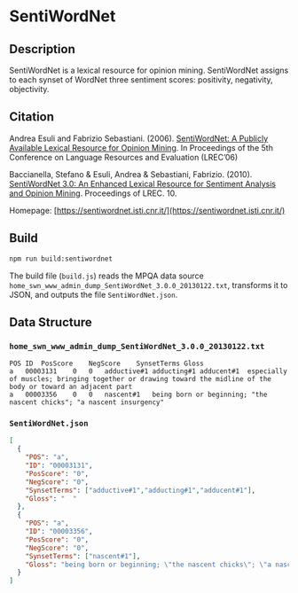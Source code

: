 # SentiWordNet

## Description
SentiWordNet is a lexical resource for opinion mining. SentiWordNet assigns to each synset of WordNet three sentiment scores: positivity, negativity, objectivity.

## Citation
Andrea Esuli and Fabrizio Sebastiani. (2006). [SentiWordNet: A Publicly Available Lexical Resource for Opinion Mining](http://nmis.isti.cnr.it/sebastiani/Publications/LREC06.pdf). In Proceedings of the 5th Conference on Language Resources and Evaluation (LREC’06)

Baccianella, Stefano & Esuli, Andrea & Sebastiani, Fabrizio. (2010). [SentiWordNet 3.0: An Enhanced Lexical Resource for Sentiment Analysis and Opinion Mining](http://nmis.isti.cnr.it/sebastiani/Publications/LREC10.pdf). Proceedings of LREC. 10.

Homepage: [https://sentiwordnet.isti.cnr.it/](https://sentiwordnet.isti.cnr.it/)

## Build
```bash
npm run build:sentiwordnet
```

The build file (`build.js`) reads the MPQA data source `home_swn_www_admin_dump_SentiWordNet_3.0.0_20130122.txt`, transforms it to JSON, and outputs the file `SentiWordNet.json`.

## Data Structure
### `home_swn_www_admin_dump_SentiWordNet_3.0.0_20130122.txt`
```
POS	ID	PosScore	NegScore	SynsetTerms	Gloss
a	00003131	0	0	adductive#1 adducting#1 adducent#1	especially of muscles; bringing together or drawing toward the midline of the body or toward an adjacent part
a	00003356	0	0	nascent#1	being born or beginning; "the nascent chicks"; "a nascent insurgency"
```

### `SentiWordNet.json`
```json
[
  {
    "POS": "a",
    "ID": "00003131",
    "PosScore": "0",
    "NegScore": "0",
    "SynsetTerms": ["adductive#1","adducting#1","adducent#1"],
    "Gloss": "  "
  },
  {
    "POS": "a",
    "ID": "00003356",
    "PosScore": "0",
    "NegScore": "0",
    "SynsetTerms": ["nascent#1"],
    "Gloss": "being born or beginning; \"the nascent chicks\"; \"a nascent insurgency\""
  }
]
```
